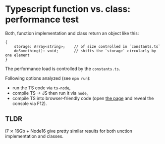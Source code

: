 # Typescript function vs. class: performance test

Both, function implementation and class return an object like this:
```
{
    storage: Array<string>;    // of size controlled in `constants.ts`
    doSomething(): void;       // shifts the `storage` circularly by one element
}
```

The performance load is controlled by the `constants.ts`.

Following options analyzed (see `npm run`):
- run the TS code via `ts-node`,
- compile TS → JS then run it via `node`,
- compile TS into browser-friendly code (open [the page](http://localhost:8033/) and reveal the console via F12).

## TLDR
i7 ⨯ 16Gb + Node16 give pretty similar results for both unction implementation and classes.
